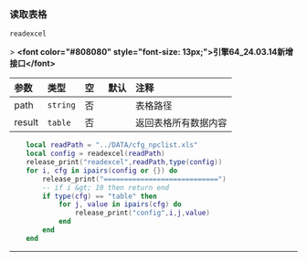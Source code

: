 ### 读取表格

`readexcel`

&gt; **&lt;font color="#808080" style="font-size: 13px;"&gt;引擎64_24.03.14新增接口&lt;/font&gt;**

| 参数   | 类型     | 空   | 默认 | 注释                 |
| :----- | :------- | :--- | :--- | :------------------- |
| path   | `string` | 否   |      | 表格路径             |
| result | `table`  | 否   |      | 返回表格所有数据内容 |

```lua
    local readPath = "../DATA/cfg_npclist.xls"
    local config = readexcel(readPath)
    release_print("readexcel",readPath,type(config))
    for i, cfg in ipairs(config or {}) do
        release_print("============================")
        -- if i &gt; 10 then return end
        if type(cfg) == "table" then
            for j, value in ipairs(cfg) do
                release_print("config",i,j,value)
            end
        end
    end
```

------------

